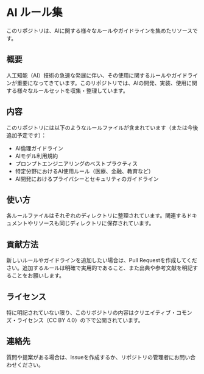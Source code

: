 # AI ルール集

このリポジトリは、AIに関する様々なルールやガイドラインを集めたリソースです。

## 概要

人工知能（AI）技術の急速な発展に伴い、その使用に関するルールやガイドラインが重要になってきています。このリポジトリでは、AIの開発、実装、使用に関する様々なルールセットを収集・整理しています。

## 内容

このリポジトリには以下のようなルールファイルが含まれています（または今後追加予定です）：

- AI倫理ガイドライン
- AIモデル利用規約
- プロンプトエンジニアリングのベストプラクティス
- 特定分野におけるAI使用ルール（医療、金融、教育など）
- AI開発におけるプライバシーとセキュリティのガイドライン

## 使い方

各ルールファイルはそれぞれのディレクトリに整理されています。関連するドキュメントやリソースも同じディレクトリに保存されています。

## 貢献方法

新しいルールやガイドラインを追加したい場合は、Pull Requestを作成してください。追加するルールは明確で実用的であること、また出典や参考文献を明記することをお願いします。

## ライセンス

特に明記されていない限り、このリポジトリの内容はクリエイティブ・コモンズ・ライセンス（CC BY 4.0）の下で公開されています。

## 連絡先

質問や提案がある場合は、Issueを作成するか、リポジトリの管理者にお問い合わせください。